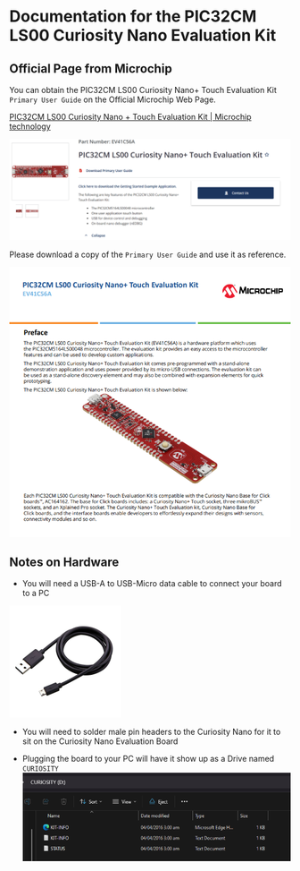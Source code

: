 # Documentation for the PIC32CM LS00 Curiosity Nano Evaluation Kit

## Official Page from Microchip

You can obtain the PIC32CM LS00 Curiosity Nano+ Touch Evaluation Kit `Primary User Guide` on the Official Microchip Web Page. 

[PIC32CM LS00 Curiosity Nano + Touch Evaluation Kit | Microchip technology](https://www.microchip.com/en-us/development-tool/EV41C56A)

![alt text](Overview.png)

Please download a copy of the `Primary User Guide` and use it as reference.

![alt text](primary_user_guide.png)

## Notes on Hardware

- You will need a USB-A to USB-Micro data cable to connect your board to a PC

<img src="USB-A-to-USB-Micro.png" width="auto" height="200px">

- You will need to solder male pin headers to the Curiosity Nano for it to sit on the Curiosity Nano Evaluation Board

- Plugging the board to your PC will have it show up as a Drive named `CURIOSITY`
![alt text](MCU_as_drive.png)